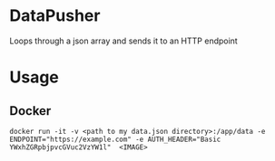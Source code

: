# DataPusher
Loops through a json array and sends it to an HTTP endpoint

# Usage

## Docker

```
docker run -it -v <path to my data.json directory>:/app/data -e ENDPOINT="https://example.com" -e AUTH_HEADER="Basic YWxhZGRpbjpvcGVuc2VzYW1l"  <IMAGE>
```